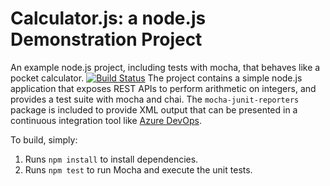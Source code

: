 Calculator.js: a node.js Demonstration Project
==============================================
An example node.js project, including tests with mocha, that behaves like
a pocket calculator.
[![Build Status](https://dev.azure.com/Accenturemyorg/Integrating%20External%20Source%20Control%20with%20Azure%20Pipelines/_apis/build/status/azadmin1.calculator?branchName=refs%2Fpull%2F1%2Fmerge)](https://dev.azure.com/Accenturemyorg/Integrating%20External%20Source%20Control%20with%20Azure%20Pipelines/_build/latest?definitionId=3&branchName=refs%2Fpull%2F1%2Fmerge)
The project contains a simple node.js application that exposes REST APIs
to perform arithmetic on integers, and provides a test suite with mocha
and chai.  The `mocha-junit-reporters` package is included to provide XML
output that can be presented in a continuous integration tool like
[Azure DevOps](https://azure.com/devops).

To build, simply:

1. Runs `npm install` to install dependencies.
2. Runs `npm test` to run Mocha and execute the unit tests.

